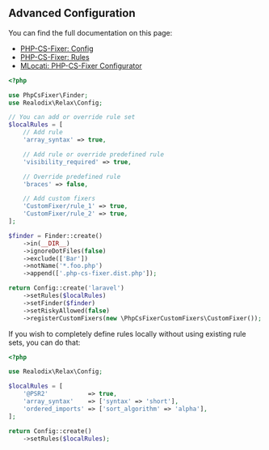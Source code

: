 ## Advanced Configuration

You can find the full documentation on this page:
- [PHP-CS-Fixer: Config](https://github.com/PHP-CS-Fixer/PHP-CS-Fixer/blob/master/doc/config.rst)
- [PHP-CS-Fixer: Rules](https://github.com/PHP-CS-Fixer/PHP-CS-Fixer/blob/master/doc/rules/index.rst)
- [MLocati: PHP-CS-Fixer Configurator](https://mlocati.github.io/php-cs-fixer-configurator)


```php
<?php

use PhpCsFixer\Finder;
use Realodix\Relax\Config;

// You can add or override rule set
$localRules = [
    // Add rule
    'array_syntax' => true,

    // Add rule or override predefined rule
    'visibility_required' => true,

    // Override predefined rule
    'braces' => false,

    // Add custom fixers
    'CustomFixer/rule_1' => true,
    'CustomFixer/rule_2' => true,
];

$finder = Finder::create()
    ->in(__DIR__)
    ->ignoreDotFiles(false)
    ->exclude(['Bar'])
    ->notName('*.foo.php')
    ->append(['.php-cs-fixer.dist.php']);

return Config::create('laravel')
    ->setRules($localRules)
    ->setFinder($finder)
    ->setRiskyAllowed(false)
    ->registerCustomFixers(new \PhpCsFixerCustomFixers\CustomFixer());
```

If you wish to completely define rules locally without using existing rule sets, you can do that:

```php
<?php

use Realodix\Relax\Config;

$localRules = [
    '@PSR2'           => true,
    'array_syntax'    => ['syntax' => 'short'],
    'ordered_imports' => ['sort_algorithm' => 'alpha'],
];

return Config::create()
    ->setRules($localRules);
```
